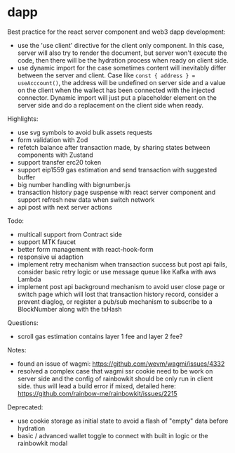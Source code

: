 # dapp

Best practice for the react server component and web3 dapp development:
- use the 'use client' directive for the client only component.
  In this case, server will also try to render the document, but server won't execute the code, then there will be the hydration process when ready on client side.
- use dynamic import for the case sometimes content will inevitably differ between the server and client.
  Case like `const { address } = useAcccount()`, the address will be undefined on server side and a value on the client when the wallect has been connected with the injected connector.
  Dynamic import will just put a placeholder element on the server side and do a replacement on the client side when ready.

Highlights:
- use svg symbols to avoid bulk assets requests
- form validation with Zod
- refetch balance after transaction made, by sharing states between components with Zustand
- support transfer erc20 token
- support eip1559 gas estimation and send transaction with suggested buffer
- big number handling with bignumber.js
- transaction history page suspense with react server component and support refresh new data when switch network
- api post with next server actions

Todo:
- multicall support from Contract side
- support MTK faucet
- better form management with react-hook-form
- responsive ui adaption
- implement retry mechanism when transaction success but post api fails, consider basic retry logic or use message queue like Kafka with aws Lambda
- implement post api background mechanism to avoid user close page or switch page which will lost that transaction history record, consider a prevent diaglog, or register a pub/sub mechanism to subscribe to a BlockNumber along with the txHash


Questions:
- scroll gas estimation contains layer 1 fee and layer 2 fee?

Notes:
- found an issue of wagmi: https://github.com/wevm/wagmi/issues/4332
- resolved a complex case that wagmi ssr cookie need to be work on server side and the config of rainbowkit should be only run in client side. thus will lead a build error if mixed, detailed here: https://github.com/rainbow-me/rainbowkit/issues/2215

Deprecated:
- use cookie storage as initial state to avoid a flash of "empty" data before hydration
- basic / advanced wallet toggle to connect with built in logic or the rainbowkit modal
